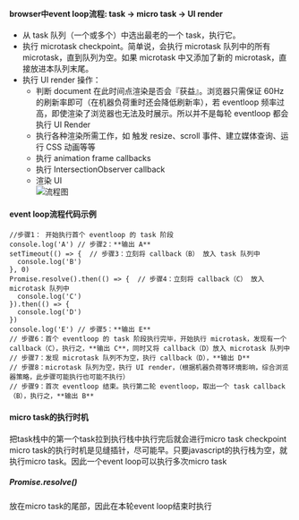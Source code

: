 #### browser中event loop流程: task -> micro task -> UI render 
- 从 task 队列（一个或多个）中选出最老的一个 task，执行它。  
- 执行 microtask checkpoint。简单说，会执行 microtask 队列中的所有 microtask，直到队列为空。如果 microtask 中又添加了新的 microtask，直接放进本队列末尾。  
- 执行 UI render 操作：  
	- 判断 document 在此时间点渲染是否会『获益』。浏览器只需保证 60Hz 的刷新率即可（在机器负荷重时还会降低刷新率），若 eventloop 频率过高，即使渲染了浏览器也无法及时展示。所以并不是每轮 eventloop 都会执行 UI Render  
	- 执行各种渲染所需工作，如 触发 resize、scroll 事件、建立媒体查询、运行 CSS 动画等等  
	- 执行 animation frame callbacks  
	- 执行 IntersectionObserver callback   
	- 渲染 UI  
![流程图](https://www.screencast.com/t/Fr9tNpAMPvd)  

#### event loop流程代码示例 
```
//步骤1： 开始执行首个 eventloop 的 task 阶段
console.log('A') // 步骤2：**输出 A**
setTimeout(() => {  // 步骤3：立刻将 callback（B） 放入 task 队列中
  console.log('B')
}, 0)
Promise.resolve().then(() => {  // 步骤4：立刻将 callback（C） 放入 microtask 队列中
  console.log('C')
}).then(() => {
  console.log('D')
})
console.log('E') // 步骤5：**输出 E**
// 步骤6：首个 eventloop 的 task 阶段执行完毕，开始执行 microtask，发现有一个 callback（C），执行之，**输出 C**，同时又将 callback（D）放入 microtask 队列中
// 步骤7：发现 microtask 队列不为空，执行 callback（D），**输出 D**
// 步骤8：microtask 队列为空，执行 UI render，（根据机器负荷等环境影响，综合浏览器策略，此步骤可能执行也可能不执行）
// 步骤9：首次 eventloop 结束。执行第二轮 eventloop，取出一个 task callback（B），执行之，**输出 B**
```  

#### micro task的执行时机  
把task栈中的第一个task拉到执行栈中执行完后就会进行micro task checkpoint
micro task的执行时机是见缝插针，尽可能早。只要javascript的执行栈为空，就执行micro task。因此一个event loop可以执行多次micro task  

##### Promise.resolve()
放在micro task的尾部，因此在本轮event loop结束时执行  

